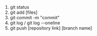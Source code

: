 1. git status
2. git add [files]
3. git commit -m "commit"
4. git log / git log --oneline
5. git push [repository link] [branch name]
